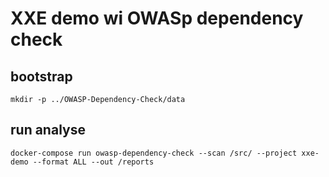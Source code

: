 # XXE demo wi OWASp dependency check

## bootstrap

```shell script
mkdir -p ../OWASP-Dependency-Check/data
```

## run analyse

```shell script
docker-compose run owasp-dependency-check --scan /src/ --project xxe-demo --format ALL --out /reports
```